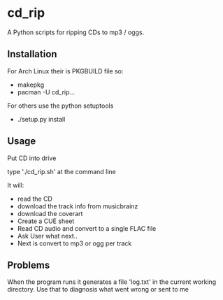 cd_rip
======

A Python scripts for ripping CDs to mp3 / oggs.

Installation
------------
For Arch Linux their is PKGBUILD file so:
  * makepkg
  * pacman -U cd_rip...

For others use the python setuptools
  * ./setup.py install

Usage
-----

Put CD into drive

type './cd_rip.sh' at the command line

It will:

  * read the CD
  * download the track info from musicbrainz
  * download the coverart
  * Create a CUE sheet
  * Read CD audio and convert to a single FLAC file
  * Ask User what next..
  * Next is convert to mp3 or ogg per track

Problems
--------
When the program runs it generates a file 'log.txt' in the current
working directory. Use that to diagnosis what went wrong or sent to me
